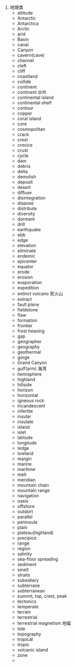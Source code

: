 1. 地理类
   - altitude
   - Antarctic
   - Antarctica
   - Arctic
   - arid
   - Basin
   - canal
   - Canyon
   - cavern(cave)
   - channel
   - cleft
   - cliff
   - coastland
   - collide
   - continent
   - continent drift
   - continental island
   - continental shelf
   - contour
   - copper
   - coral island
   - core
   - cosmopolitan
   - crack
   - crest
   - crevice
   - crust
   - cycle
   - dam
   - debris
   - delta
   - demolish
   - deposit
   - desert
   - diffuse
   - disintegration
   - dispose
   - distribute
   - diversity
   - dormant
   - drill
   - earthquake
   - ebb
   - edge
   - elevation
   - eliminate
   - endemic
   - epicenter
   - equator
   - erode
   - erosion
   - evaporation
   - expedition
   - extinct volcano 死火山
   - extract
   - fault plane
   - fieldstone
   - flaw
   - formation
   - frontier
   - frost heaving
   - gap
   - geographer
   - geography
   - geothermal
   - gorge
   - Grand Canyon
   - gulf(arm) 海湾
   - hemisphere
   - highland
   - hillside
   - horizon
   - horizontal
   - igneous rock
   - incandescent
   - infertile
   - insular
   - insulate
   - island
   - islet
   - latitude
   - longitude
   - ledge
   - lowland
   - margin
   - marine
   - maritime
   - melt
   - meridian
   - mountain chain
   - mountain range
   - navigation
   - oasis
   - offshore
   - outskirt
   - parallel
   - peninsula
   - plain
   - plateau(highland)
   - precipice
   - range
   - region
   - salinity
   - sea-floor spreading
   - sediment
   - smelt
   - straits
   - subsidiary
   - subterrane
   - subterranean
   - summit, top, crest, peak
   - tectonics
   - temperate
   - terrain
   - terrestrial
   - terrestrial magnetism 地磁
   - tide
   - topography
   - tropical
   - tropic
   - volcanic island
   - zone
   -
